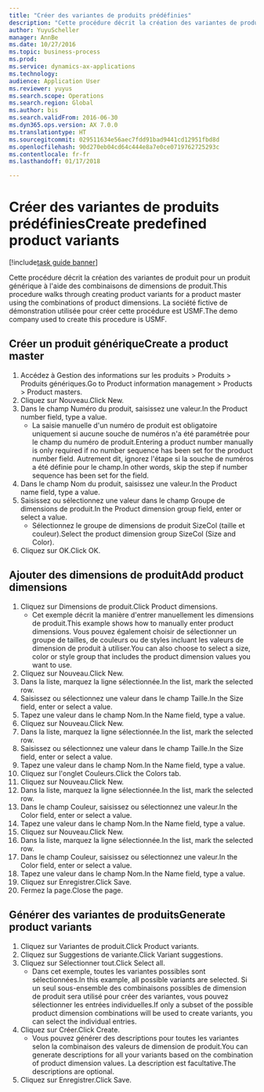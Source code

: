 ```yaml
--- 
title: "Créer des variantes de produits prédéfinies"
description: "Cette procédure décrit la création des variantes de produit pour un produit générique à l'aide des combinaisons de dimensions de produit."
author: YuyuScheller
manager: AnnBe
ms.date: 10/27/2016
ms.topic: business-process
ms.prod: 
ms.service: dynamics-ax-applications
ms.technology: 
audience: Application User
ms.reviewer: yuyus
ms.search.scope: Operations
ms.search.region: Global
ms.author: bis
ms.search.validFrom: 2016-06-30
ms.dyn365.ops.version: AX 7.0.0
ms.translationtype: HT
ms.sourcegitcommit: 029511634e56aec7fdd91bad9441cd12951fbd8d
ms.openlocfilehash: 90d270eb04cd64c444e8a7e0ce0719762725293c
ms.contentlocale: fr-fr
ms.lasthandoff: 01/17/2018

---
```

# <a name="create-predefined-product-variants"></a><span data-ttu-id="e9d68-103">Créer des variantes de produits prédéfinies</span><span class="sxs-lookup"><span data-stu-id="e9d68-103">Create predefined product variants</span></span>

[!include[task guide banner](../../includes/task-guide-banner.md)]

<span data-ttu-id="e9d68-104">Cette procédure décrit la création des variantes de produit pour un produit générique à l'aide des combinaisons de dimensions de produit.</span><span class="sxs-lookup"><span data-stu-id="e9d68-104">This procedure walks through creating product variants for a product master using the combinations of product dimensions.</span></span> <span data-ttu-id="e9d68-105">La société fictive de démonstration utilisée pour créer cette procédure est USMF.</span><span class="sxs-lookup"><span data-stu-id="e9d68-105">The demo company used to create this procedure is USMF.</span></span>


## <a name="create-a-product-master"></a><span data-ttu-id="e9d68-106">Créer un produit générique</span><span class="sxs-lookup"><span data-stu-id="e9d68-106">Create a product master</span></span>
1. <span data-ttu-id="e9d68-107">Accédez à Gestion des informations sur les produits > Produits > Produits génériques.</span><span class="sxs-lookup"><span data-stu-id="e9d68-107">Go to Product information management > Products > Product masters.</span></span>
2. <span data-ttu-id="e9d68-108">Cliquez sur Nouveau.</span><span class="sxs-lookup"><span data-stu-id="e9d68-108">Click New.</span></span>
3. <span data-ttu-id="e9d68-109">Dans le champ Numéro du produit, saisissez une valeur.</span><span class="sxs-lookup"><span data-stu-id="e9d68-109">In the Product number field, type a value.</span></span>
    * <span data-ttu-id="e9d68-110">La saisie manuelle d'un numéro de produit est obligatoire uniquement si aucune souche de numéros n'a été paramétrée pour le champ du numéro de produit.</span><span class="sxs-lookup"><span data-stu-id="e9d68-110">Entering a product number manually is only required if no number sequence has been set for the product number field.</span></span> <span data-ttu-id="e9d68-111">Autrement dit, ignorez l'étape si la souche de numéros a été définie pour le champ.</span><span class="sxs-lookup"><span data-stu-id="e9d68-111">In other words, skip the step if number sequence has been set for the field.</span></span>  
4. <span data-ttu-id="e9d68-112">Dans le champ Nom du produit, saisissez une valeur.</span><span class="sxs-lookup"><span data-stu-id="e9d68-112">In the Product name field, type a value.</span></span>
5. <span data-ttu-id="e9d68-113">Saisissez ou sélectionnez une valeur dans le champ Groupe de dimensions de produit.</span><span class="sxs-lookup"><span data-stu-id="e9d68-113">In the Product dimension group field, enter or select a value.</span></span>
    * <span data-ttu-id="e9d68-114">Sélectionnez le groupe de dimensions de produit SizeCol (taille et couleur).</span><span class="sxs-lookup"><span data-stu-id="e9d68-114">Select the product dimension group SizeCol (Size and Color).</span></span>  
6. <span data-ttu-id="e9d68-115">Cliquez sur OK.</span><span class="sxs-lookup"><span data-stu-id="e9d68-115">Click OK.</span></span>

## <a name="add-product-dimensions"></a><span data-ttu-id="e9d68-116">Ajouter des dimensions de produit</span><span class="sxs-lookup"><span data-stu-id="e9d68-116">Add product dimensions</span></span>
1. <span data-ttu-id="e9d68-117">Cliquez sur Dimensions de produit.</span><span class="sxs-lookup"><span data-stu-id="e9d68-117">Click Product dimensions.</span></span>
    * <span data-ttu-id="e9d68-118">Cet exemple décrit la manière d'entrer manuellement les dimensions de produit.</span><span class="sxs-lookup"><span data-stu-id="e9d68-118">This example shows how to manually enter product dimensions.</span></span> <span data-ttu-id="e9d68-119">Vous pouvez également choisir de sélectionner un groupe de tailles, de couleurs ou de styles incluant les valeurs de dimension de produit à utiliser.</span><span class="sxs-lookup"><span data-stu-id="e9d68-119">You can also choose to select a size, color or style group that includes the product dimension values you want to use.</span></span>  
2. <span data-ttu-id="e9d68-120">Cliquez sur Nouveau.</span><span class="sxs-lookup"><span data-stu-id="e9d68-120">Click New.</span></span>
3. <span data-ttu-id="e9d68-121">Dans la liste, marquez la ligne sélectionnée.</span><span class="sxs-lookup"><span data-stu-id="e9d68-121">In the list, mark the selected row.</span></span>
4. <span data-ttu-id="e9d68-122">Saisissez ou sélectionnez une valeur dans le champ Taille.</span><span class="sxs-lookup"><span data-stu-id="e9d68-122">In the Size field, enter or select a value.</span></span>
5. <span data-ttu-id="e9d68-123">Tapez une valeur dans le champ Nom.</span><span class="sxs-lookup"><span data-stu-id="e9d68-123">In the Name field, type a value.</span></span>
6. <span data-ttu-id="e9d68-124">Cliquez sur Nouveau.</span><span class="sxs-lookup"><span data-stu-id="e9d68-124">Click New.</span></span>
7. <span data-ttu-id="e9d68-125">Dans la liste, marquez la ligne sélectionnée.</span><span class="sxs-lookup"><span data-stu-id="e9d68-125">In the list, mark the selected row.</span></span>
8. <span data-ttu-id="e9d68-126">Saisissez ou sélectionnez une valeur dans le champ Taille.</span><span class="sxs-lookup"><span data-stu-id="e9d68-126">In the Size field, enter or select a value.</span></span>
9. <span data-ttu-id="e9d68-127">Tapez une valeur dans le champ Nom.</span><span class="sxs-lookup"><span data-stu-id="e9d68-127">In the Name field, type a value.</span></span>
10. <span data-ttu-id="e9d68-128">Cliquez sur l'onglet Couleurs.</span><span class="sxs-lookup"><span data-stu-id="e9d68-128">Click the Colors tab.</span></span>
11. <span data-ttu-id="e9d68-129">Cliquez sur Nouveau.</span><span class="sxs-lookup"><span data-stu-id="e9d68-129">Click New.</span></span>
12. <span data-ttu-id="e9d68-130">Dans la liste, marquez la ligne sélectionnée.</span><span class="sxs-lookup"><span data-stu-id="e9d68-130">In the list, mark the selected row.</span></span>
13. <span data-ttu-id="e9d68-131">Dans le champ Couleur, saisissez ou sélectionnez une valeur.</span><span class="sxs-lookup"><span data-stu-id="e9d68-131">In the Color field, enter or select a value.</span></span>
14. <span data-ttu-id="e9d68-132">Tapez une valeur dans le champ Nom.</span><span class="sxs-lookup"><span data-stu-id="e9d68-132">In the Name field, type a value.</span></span>
15. <span data-ttu-id="e9d68-133">Cliquez sur Nouveau.</span><span class="sxs-lookup"><span data-stu-id="e9d68-133">Click New.</span></span>
16. <span data-ttu-id="e9d68-134">Dans la liste, marquez la ligne sélectionnée.</span><span class="sxs-lookup"><span data-stu-id="e9d68-134">In the list, mark the selected row.</span></span>
17. <span data-ttu-id="e9d68-135">Dans le champ Couleur, saisissez ou sélectionnez une valeur.</span><span class="sxs-lookup"><span data-stu-id="e9d68-135">In the Color field, enter or select a value.</span></span>
18. <span data-ttu-id="e9d68-136">Tapez une valeur dans le champ Nom.</span><span class="sxs-lookup"><span data-stu-id="e9d68-136">In the Name field, type a value.</span></span>
19. <span data-ttu-id="e9d68-137">Cliquez sur Enregistrer.</span><span class="sxs-lookup"><span data-stu-id="e9d68-137">Click Save.</span></span>
20. <span data-ttu-id="e9d68-138">Fermez la page.</span><span class="sxs-lookup"><span data-stu-id="e9d68-138">Close the page.</span></span>

## <a name="generate-product-variants"></a><span data-ttu-id="e9d68-139">Générer des variantes de produits</span><span class="sxs-lookup"><span data-stu-id="e9d68-139">Generate product variants</span></span>
1. <span data-ttu-id="e9d68-140">Cliquez sur Variantes de produit.</span><span class="sxs-lookup"><span data-stu-id="e9d68-140">Click Product variants.</span></span>
2. <span data-ttu-id="e9d68-141">Cliquez sur Suggestions de variante.</span><span class="sxs-lookup"><span data-stu-id="e9d68-141">Click Variant suggestions.</span></span>
3. <span data-ttu-id="e9d68-142">Cliquez sur Sélectionner tout.</span><span class="sxs-lookup"><span data-stu-id="e9d68-142">Click Select all.</span></span>
    * <span data-ttu-id="e9d68-143">Dans cet exemple, toutes les variantes possibles sont sélectionnées.</span><span class="sxs-lookup"><span data-stu-id="e9d68-143">In this example, all possible variants are selected.</span></span> <span data-ttu-id="e9d68-144">Si un seul sous-ensemble des combinaisons possibles de dimension de produit sera utilisé pour créer des variantes, vous pouvez sélectionner les entrées individuelles.</span><span class="sxs-lookup"><span data-stu-id="e9d68-144">If only a subset of the possible product dimension combinations will be used to create variants, you can select the individual entries.</span></span>  
4. <span data-ttu-id="e9d68-145">Cliquez sur Créer.</span><span class="sxs-lookup"><span data-stu-id="e9d68-145">Click Create.</span></span>
    * <span data-ttu-id="e9d68-146">Vous pouvez générer des descriptions pour toutes les variantes selon la combinaison des valeurs de dimension de produit.</span><span class="sxs-lookup"><span data-stu-id="e9d68-146">You can generate descriptions for all your variants based on the combination of product dimension values.</span></span> <span data-ttu-id="e9d68-147">La description est facultative.</span><span class="sxs-lookup"><span data-stu-id="e9d68-147">The descriptions are optional.</span></span>  
5. <span data-ttu-id="e9d68-148">Cliquez sur Enregistrer.</span><span class="sxs-lookup"><span data-stu-id="e9d68-148">Click Save.</span></span>


